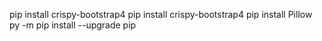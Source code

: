 pip install crispy-bootstrap4
pip install crispy-bootstrap4 
pip install Pillow
py -m pip install --upgrade pip
